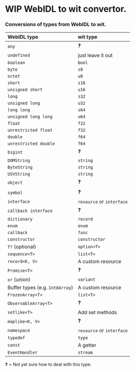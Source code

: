 # WIP WebIDL to wit convertor.


### Conversions of types from WebIDL to wit.

| WebIDL type                     | wit type                  |
|:--------------------------------|:--------------------------|
| `any`                           | ❓                        |
| `undefined`                     | just leave it out         |
| `boolean`                       | `bool`                    |
| `byte`                          | `s8`                      |
| `octet`                         | `u8`                      |
| `short`                         | `s16`                     |
| `unsigned short`                | `u16`                     |
| `long`                          | `s32`                     |
| `unsigned long`                 | `u32`                     |
| `long long`                     | `s64`                     |
| `unsigned long long`            | `u64`                     |
| `float`                         | `f32`                     |
| `unrestricted float`            | `f32`                     |
| `double`                        | `f64`                     |
| `unrestricted double`           | `f64`                     |
| `bigint`                        | ❓                        |
| `DOMString`                     | `string`                  |
| `ByteString`                    | `string`                  |
| `USVString`                     | `string`                  |
| `object`                        | ❓                        |
| `symbol`                        | ❓                        |
| `interface`                     | `resource` or `interface` |
| `callback interface`            | ❓                        |
| `dictionary`                    | `record`                  |
| `enum`                          | `enum`                    |
| `callback`                      | `func`                    |
| `constructor`                   | `constructor`             |
| `T?` (optional)                 | `option<T>`               |
| `sequence<T>`                   | `list<T>`                 |
| `record<K, V>`                  | A custom resource         |
| `Promise<T>`                    | ❓                        |
| `or` (union)                    | `variant`                 |
| Buffer types (e.g. `Int8Array`) | A custom resource         |
| `FrozenArray<T>`                | `list<T>`                 |
| `ObservableArray<T>`            | ❓                        |
| `setlike<T>`                    | Add set methods           |
| `maplike<K, V>`                 | ❓                        |
| `namespace`                     | `resource` or `interface` |
| `typedef`                       | `type`                    |
| `const`                         | A getter                  |
| `EventHandler`                  | `stream`                  |

❓ = Not yet sure how to deal with this type.
